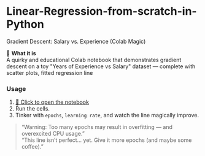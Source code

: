 # Linear-Regression-from-scratch-in-Python

Gradient Descent: Salary vs. Experience (Colab Magic) 

🚀 **What it is**  
A quirky and educational Colab notebook that demonstrates gradient descent on a toy "Years of Experience vs Salary" dataset — complete with scatter plots, fitted regression line

###  Usage
1. [📎 Click to open the notebook](https://colab.research.google.com/drive/1lCbZLIiCAeVczfadUyRlsUhbq3-kZ0KQ?usp=drive_link)
2. Run the cells.
3. Tinker with `epochs`, `learning rate`, and watch the line magically improve.


> “Warning: Too many epochs may result in overfitting — and overexcited CPU usage.”  
> “This line isn’t perfect... yet. Give it more epochs (and maybe some coffee).”
